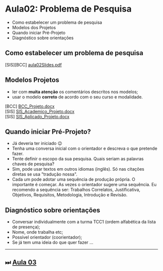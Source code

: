 # Aula02: Problema de Pesquisa

- Como estabelecer um problema de pesquisa  
- Modelos dos Projetos  
- Quando iniciar Pré-Projeto
- Diagnóstico sobre orientações  

## Como estabelecer um problema de pesquisa

\[SIS]\[BCC] [aula02Slides.pdf](aula02Slides.pdf "aula02Slides.pdf")  

## Modelos Projetos

- ler com **muita atenção** os comentários descritos nos modelos;  
- usar o modelo **correto** de acordo com o seu curso e modalidade.  

\[BCC] [BCC_Projeto.docx](../Material/BCC_Projeto.docx "BCC_Projeto.docx")  
\[SIS] [SIS_Academico_Projeto.docx](../Material/SIS_Academico_Projeto.docx "SIS_Academico_Projeto.docx")  
\[SIS] [SIS_Aplicado_Projeto.docx](../Material/SIS_Aplicado_Projeto.docx "SIS_Aplicado_Projeto.docx")  

## Quando iniciar Pré-Projeto?

- Já deveria ter iniciado 😉  
- Tenha uma conversa inicial com o orientador e descreva o que pretende fazer.  
- Tente definir o escopo da sua pesquisa. Quais seriam as palavras chaves de pesquisa?  
- Sim, pode usar textos em outros idiomas (inglês). Só nas citações diretas se usa "tradução nossa".  
- Cada um pode adotar uma sequência de produção própria. O importante é começar. As vezes o orientador sugere uma sequência. Eu recomendo a sequência ser: Trabalhos Correlatos, Justificativa, Objetivos, Requisitos, Metodologia, Introdução e Revisão.  

## Diagnóstico sobre orientações

- Conversar individualmente com a turma TCC1 (ordem alfabética da lista de presença);  
- Nome, onde trabalha etc;  
- Possível orientador (coorientador);  
- Se já tem uma ideia do que quer fazer ...  

----------

## ⏭ [Aula 03](aula03Anotacoes.md "Aula 03")  

<!--
[FIXME: arrumar as fontes bibliográficas]  
## Principais Referências Bibliográficas​
-->